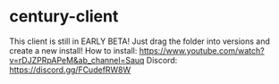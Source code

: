 # century-client
This client is still in EARLY BETA! Just drag the folder into versions and create a new install!
How to install: https://www.youtube.com/watch?v=rDJZPRpAPeM&ab_channel=Sauq
Discord: https://discord.gg/FCudefRW8W
